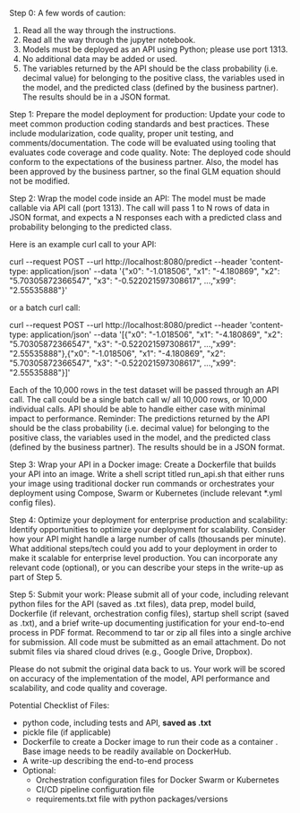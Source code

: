 Step 0:
A few words of caution:
1) Read all the way through the instructions.
2) Read all the way through the jupyter notebook.
2) Models must be deployed as an API using Python; please use port 1313.
3) No additional data may be added or used.
5) The variables returned by the API should be the class probability (i.e. decimal value) for belonging to the positive class, the variables used in the model, and the predicted class (defined by the business partner). The results should be in a JSON format.

Step 1:
Prepare the model deployment for production: Update your code to meet common production coding standards and best practices. These include modularization, code quality, proper unit testing, and comments/documentation. The code will be evaluated using tooling that evaluates code coverage and code quality. Note: The deployed code should conform to the expectations of the business partner. Also, the model has been approved by the business partner, so the final GLM equation should not be modified.

Step 2:
Wrap the model code inside an API: The model must be made callable via API call (port 1313). The call will pass 1 to N rows of data in JSON format, and expects a N responses each with a predicted class and probability belonging to the predicted class.

Here is an example curl call to your API:

curl --request POST --url http://localhost:8080/predict --header 'content-type: application/json' --data '{"x0": "-1.018506", "x1": "-4.180869", "x2": "5.70305872366547", "x3": "-0.522021597308617", ...,"x99": "2.55535888"}'

or a batch curl call:

curl --request POST --url http://localhost:8080/predict --header 'content-type: application/json' --data '[{"x0": "-1.018506", "x1": "-4.180869", "x2": "5.70305872366547", "x3": "-0.522021597308617", ...,"x99": "2.55535888"},{"x0": "-1.018506", "x1": "-4.180869", "x2": "5.70305872366547", "x3": "-0.522021597308617", ...,"x99": "2.55535888"}]'

Each of the 10,000 rows in the test dataset will be passed through an API call. The call could be a single batch call w/ all 10,000 rows, or 10,000 individual calls. API should be able to handle either case with minimal impact to performance. Reminder: The predictions returned by the API should be the class probability (i.e. decimal value) for belonging to the positive class, the variables used in the model, and the predicted class (defined by the business partner). The results should be in a JSON format.

Step 3:
Wrap your API in a Docker image: Create a Dockerfile that builds your API into an image. Write a shell script titled run_api.sh that either runs your image using traditional docker run commands or orchestrates your deployment using Compose, Swarm or Kubernetes (include relevant *.yml config files).

Step 4:
Optimize your deployment for enterprise production and scalability: Identify opportunities to optimize your deployment for scalability. Consider how your API might handle a large number of calls (thousands per minute). What additional steps/tech could you add to your deployment in order to make it scalable for enterprise level production. You can incorporate any relevant code (optional), or you can describe your steps in the write-up as part of Step 5.


Step 5:
Submit your work: Please submit all of your code, including relevant python files for the API (saved as .txt files), data prep, model build, Dockerfile (if relevant, orchestration config files), startup shell script (saved as .txt), and a brief write-up documenting justification for your end-to-end process in PDF format. Recommend to tar or zip all files into a single archive for submission.  All code must be submitted as an email attachment. Do not submit files via shared cloud drives (e.g., Google Drive, Dropbox).

Please do not submit the original data back to us. Your work will be scored on accuracy of the implementation of the model, API performance and scalability, and code quality and coverage.

Potential Checklist of Files:
* python code, including tests and API, **saved as .txt**
* pickle file (if applicable)  
* Dockerfile to create a Docker image to run their code as a container . Base image needs to be readily available on DockerHub.  
* A write-up describing the end-to-end process  
* Optional:  
    * Orchestration configuration files for Docker Swarm or Kubernetes  
    * CI/CD pipeline configuration file  
    * requirements.txt file with python packages/versions

